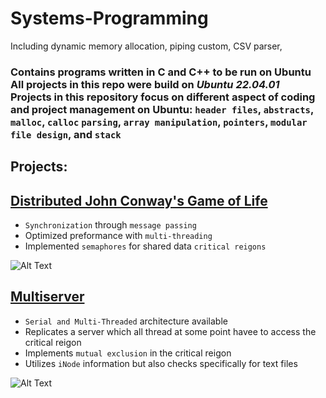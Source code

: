 # Systems-Programming
 Including dynamic memory allocation, piping custom, CSV parser, 

### Contains programs written in C and C++ to be run on Ubuntu <br> All projects in this repo were build on *Ubuntu 22.04.01* <br> Projects in this repository focus on different aspect of coding and project management on Ubuntu: `header files`, `abstracts`, `malloc`, `calloc`  `parsing`, `array manipulation`, `pointers`, `modular file design`, and `stack`

## Projects:

## [Distributed John Conway's Game of Life](https://github.com/evlutz/Operating-Systems/tree/main/Distributed_Game_of_Life)

- `Synchronization` through `message passing`
- Optimized preformance with `multi-threading`
- Implemented `semaphores` for shared data `critical reigons`

![Alt Text](GithubGif.gif)


## [Multiserver](https://github.com/evlutz/Operating-Systems/tree/main/Server%20Request%20Handler)

- `Serial and Multi-Threaded` architecture available
- Replicates a server which all thread at some point havee to access the critical reigon
- Implements `mutual exclusion` in the critical reigon
- Utilizes `iNode` information but also checks specifically for text files

![Alt Text](SRHRun.png)

